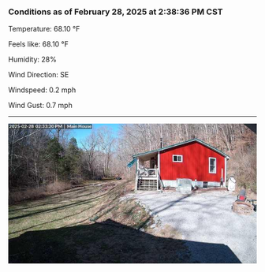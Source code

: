 ### Conditions as of February 28, 2025 at 2:38:36 PM CST 

Temperature: 68.10 &deg;F

Feels like: 68.10 &deg;F

Humidity: 28%

Wind Direction: SE

Windspeed: 0.2 mph

Wind Gust: 0.7 mph

---

<img src="./images/latest.jpeg"/>

